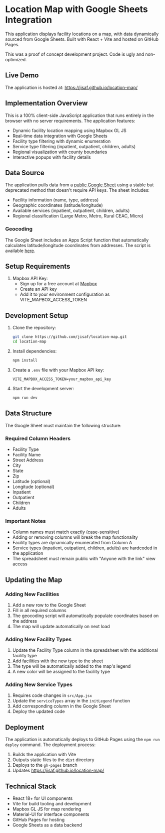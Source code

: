 # Location Map with Google Sheets Integration

This application displays facility locations on a map, with data dynamically sourced from Google Sheets. Built with React + Vite and hosted on GitHub Pages.

This was a proof of concept development project. Code is ugly and non-optimized.

## Live Demo
The application is hosted at: https://jisaf.github.io/location-map/

## Implementation Overview

This is a 100% client-side JavaScript application that runs entirely in the browser with no server requirements. The application features:

- Dynamic facility location mapping using Mapbox GL JS
- Real-time data integration with Google Sheets
- Facility type filtering with dynamic enumeration
- Service type filtering (inpatient, outpatient, children, adults)
- Regional visualization with county boundaries
- Interactive popups with facility details

## Data Source

The application pulls data from a [public Google Sheet](https://docs.google.com/spreadsheets/d/151zw22uDrD36sucJQEXKrviECu-rxsXGoTb8gy4xn5k/edit?gid=804300694#gid=804300694) using a stable but deprecated method that doesn't require API keys. The sheet includes:

- Facility information (name, type, address)
- Geographic coordinates (latitude/longitude)
- Available services (inpatient, outpatient, children, adults)
- Regional classification (Large Metro, Metro, Rural CEAC, Micro)

### Geocoding
The Google Sheet includes an Apps Script function that automatically calculates latitude/longitude coordinates from addresses. The script is available [here](https://script.google.com/u/0/home/projects/1JTY0qNM_JApgpkkCxITfBaXF3V11JADxo6Z5BmVLnHKIQ4Zv6NCk4_8F/edit).

## Setup Requirements

1. Mapbox API Key:
   - Sign up for a free account at [Mapbox](https://www.mapbox.com/)
   - Create an API key
   - Add it to your environment configuration as VITE_MAPBOX_ACCESS_TOKEN

## Development Setup

1. Clone the repository:
   ```bash
   git clone https://github.com/jisaf/location-map.git
   cd location-map
   ```

2. Install dependencies:
   ```bash
   npm install
   ```

3. Create a `.env` file with your Mapbox API key:
   ```
   VITE_MAPBOX_ACCESS_TOKEN=your_mapbox_api_key
   ```

4. Start the development server:
   ```bash
   npm run dev
   ```

## Data Structure

The Google Sheet must maintain the following structure:

### Required Column Headers
- Facility Type
- Facility Name
- Street Address
- City
- State
- Zip
- Latitude (optional)
- Longitude (optional)
- Inpatient
- Outpatient
- Children
- Adults

### Important Notes
- Column names must match exactly (case-sensitive)
- Adding or removing columns will break the map functionality
- Facility types are dynamically enumerated from Column A
- Service types (inpatient, outpatient, children, adults) are hardcoded in the application
- The spreadsheet must remain public with "Anyone with the link" view access

## Updating the Map

### Adding New Facilities
1. Add a new row to the Google Sheet
2. Fill in all required columns
3. The geocoding script will automatically populate coordinates based on the address
4. The map will update automatically on next load

### Adding New Facility Types
1. Update the Facility Type column in the spreadsheet with the additional facility type
2. Add facilities with the new type to the sheet
3. The type will be automatically added to the map's legend
4. A new color will be assigned to the facility type

### Adding New Service Types
1. Requires code changes in `src/App.jsx`
2. Update the `serviceTypes` array in the `initLegend` function
3. Add corresponding column in the Google Sheet
4. Deploy the updated code

## Deployment

The application is automatically deploys to GitHub Pages using the `npm run deploy` command. The deployment process:

1. Builds the application with Vite
2. Outputs static files to the `dist` directory
3. Deploys to the `gh-pages` branch
4. Updates https://jisaf.github.io/location-map/

## Technical Stack

- React 18+ for UI components
- Vite for build tooling and development
- Mapbox GL JS for map rendering
- Material-UI for interface components
- GitHub Pages for hosting
- Google Sheets as a data backend
